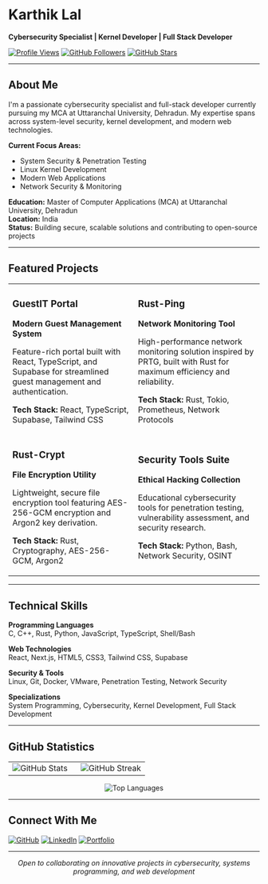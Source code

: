 # Karthik Lal
**Cybersecurity Specialist | Kernel Developer | Full Stack Developer**

<div align="left">
  
[![Profile Views](https://komarev.com/ghpvc/?username=karthik558&style=flat-square&color=0066cc)](https://github.com/karthik558)
[![GitHub Followers](https://img.shields.io/github/followers/karthik558?logo=GitHub&style=flat-square&color=0066cc)](https://github.com/karthik558)
[![GitHub Stars](https://img.shields.io/github/stars/karthik558?logo=github&style=flat-square&color=0066cc)](https://github.com/karthik558)

</div>

---

## About Me

I'm a passionate cybersecurity specialist and full-stack developer currently pursuing my MCA at Uttaranchal University, Dehradun. My expertise spans across system-level security, kernel development, and modern web technologies.

**Current Focus Areas:**
- System Security & Penetration Testing
- Linux Kernel Development  
- Modern Web Applications
- Network Security & Monitoring

**Education:** Master of Computer Applications (MCA) at Uttaranchal University, Dehradun  
**Location:** India  
**Status:** Building secure, scalable solutions and contributing to open-source projects

---

## Featured Projects

<div align="center">
<table>
<tr>
<td width="50%">
<h3>GuestIT Portal</h3>
<p><strong>Modern Guest Management System</strong></p>
<p>Feature-rich portal built with React, TypeScript, and Supabase for streamlined guest management and authentication.</p>
<p><strong>Tech Stack:</strong> React, TypeScript, Supabase, Tailwind CSS</p>
</td>
<td width="50%">
<h3>Rust-Ping</h3>
<p><strong>Network Monitoring Tool</strong></p>
<p>High-performance network monitoring solution inspired by PRTG, built with Rust for maximum efficiency and reliability.</p>
<p><strong>Tech Stack:</strong> Rust, Tokio, Prometheus, Network Protocols</p>
</td>
</tr>
<tr>
<td width="50%">
<h3>Rust-Crypt</h3>
<p><strong>File Encryption Utility</strong></p>
<p>Lightweight, secure file encryption tool featuring AES-256-GCM encryption and Argon2 key derivation.</p>
<p><strong>Tech Stack:</strong> Rust, Cryptography, AES-256-GCM, Argon2</p>
</td>
<td width="50%">
<h3>Security Tools Suite</h3>
<p><strong>Ethical Hacking Collection</strong></p>
<p>Educational cybersecurity tools for penetration testing, vulnerability assessment, and security research.</p>
<p><strong>Tech Stack:</strong> Python, Bash, Network Security, OSINT</p>
</td>
</tr>
</table>
</div>

---

## Technical Skills

**Programming Languages**  
C, C++, Rust, Python, JavaScript, TypeScript, Shell/Bash

**Web Technologies**  
React, Next.js, HTML5, CSS3, Tailwind CSS, Supabase

**Security & Tools**  
Linux, Git, Docker, VMware, Penetration Testing, Network Security

**Specializations**  
System Programming, Cybersecurity, Kernel Development, Full Stack Development

---

## GitHub Statistics

<div align="center">
<table>
<tr>
<td width="50%">
<img src="https://github-readme-stats.vercel.app/api?username=karthik558&show_icons=true&theme=default&hide_border=true&title_color=0066cc&icon_color=0066cc&text_color=333333&count_private=true&include_all_commits=true" alt="GitHub Stats"/>
</td>
<td width="50%">
<img src="https://github-readme-streak-stats.herokuapp.com/?user=karthik558&theme=default&hide_border=true&stroke=0066cc&ring=0066cc&fire=ff6b6b&currStreakNum=333333&sideNums=333333&currStreakLabel=333333&sideLabels=333333&dates=666666" alt="GitHub Streak"/>
</td>
</tr>
</table>
</div>

<div align="center">
<img src="https://github-readme-stats.vercel.app/api/top-langs/?username=karthik558&layout=compact&theme=default&hide_border=true&title_color=0066cc&text_color=333333&langs_count=8&hide=html,css" alt="Top Languages"/>
</div>

---

## Connect With Me

[![GitHub](https://img.shields.io/badge/GitHub-karthik558-0066cc?style=flat-square&logo=github&logoColor=white)](https://github.com/karthik558)
[![LinkedIn](https://img.shields.io/badge/LinkedIn-karthiklal-0066cc?style=flat-square&logo=linkedin&logoColor=white)](https://www.linkedin.com/in/karthiklal)
[![Portfolio](https://img.shields.io/badge/Portfolio-karthiklal.in-0066cc?style=flat-square&logo=web&logoColor=white)](https://karthiklal.in)

---


<div align="center">
<em>Open to collaborating on innovative projects in cybersecurity, systems programming, and web development</em>
</div> 
